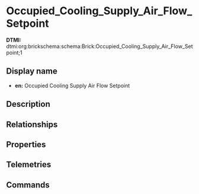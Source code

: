 # Occupied_Cooling_Supply_Air_Flow_Setpoint
**DTMI:** dtmi:org:brickschema:schema:Brick:Occupied_Cooling_Supply_Air_Flow_Setpoint;1
## Display name
- **en:** Occupied Cooling Supply Air Flow Setpoint
## Description
## Relationships
## Properties
## Telemetries
## Commands
